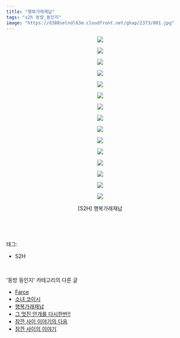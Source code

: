 ```yaml
---
title: "행복가래재납"
tags: "s2h 동방_동인지"
image: "https://d380selndl63m.cloudfront.net/ghap/2373/001.jpg"
---
```

<div class="article">
<p style="text-align: center; clear: none; float: none;"><img src="{{ site.imgserver5 }}/ghap/2373/001.jpg"/></p>
<p style="text-align: center; clear: none; float: none;"><img src="{{ site.imgserver5 }}/ghap/2373/002.jpg"/></p>
<p style="text-align: center; clear: none; float: none;"><img src="{{ site.imgserver5 }}/ghap/2373/003.jpg"/></p>
<p style="text-align: center; clear: none; float: none;"><img src="{{ site.imgserver5 }}/ghap/2373/004.jpg"/></p>
<p style="text-align: center; clear: none; float: none;"><img src="{{ site.imgserver5 }}/ghap/2373/005.jpg"/></p>
<p style="text-align: center; clear: none; float: none;"><img src="{{ site.imgserver5 }}/ghap/2373/006.jpg"/></p>
<p style="text-align: center; clear: none; float: none;"><img src="{{ site.imgserver5 }}/ghap/2373/007.jpg"/></p>
<p style="text-align: center; clear: none; float: none;"><img src="{{ site.imgserver5 }}/ghap/2373/008.jpg"/></p>
<p style="text-align: center; clear: none; float: none;"><img src="{{ site.imgserver5 }}/ghap/2373/009.jpg"/></p>
<p style="text-align: center; clear: none; float: none;"><img src="{{ site.imgserver5 }}/ghap/2373/010.jpg"/></p>
<p style="text-align: center; clear: none; float: none;"><img src="{{ site.imgserver5 }}/ghap/2373/011.jpg"/></p>
<p style="text-align: center; clear: none; float: none;"><img src="{{ site.imgserver5 }}/ghap/2373/012.jpg"/></p>
<p style="text-align: center; clear: none; float: none;"><img src="{{ site.imgserver5 }}/ghap/2373/013.jpg"/></p>
<p style="text-align: center; clear: none; float: none;"><img src="{{ site.imgserver5 }}/ghap/2373/014.jpg"/></p>
<p style="text-align: center; clear: none; float: none;"><img src="{{ site.imgserver5 }}/ghap/2373/015.jpg"/></p>
<p style="text-align: center; clear: none; float: none;">[S2H] 행복가래재납</p>
<p><br/></p>
</div><br/>
<div class="tagTrail">
<p>태그: </p>
<ul>
<li>S2H</li>
</ul>
</div><br/>
<div class="another">
<p>'동방 동인지' 카테고리의 다른 글</p>
<ul>
<li><a href="/ghap_2376">Farce</a></li>
<li><a href="/ghap_2375">소녀 코이시</a></li>
<li><a href="/ghap_2373">행복가래재납</a></li>
<li><a href="/ghap_2372">그 멋진 안개를 다시한번!!</a></li>
<li><a href="/ghap_2371">잠깐 사이 이야기의 다음</a></li>
<li><a href="/ghap_2370">잠깐 사이의 이야기</a></li>
</ul>
</div><br/>
<div class="cb_module cb_fluid">
<div class="cb_wrt cb_profile">
</div><!-- commentList close -->
</div><br/>

